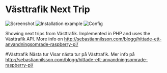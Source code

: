 # Västtrafik Next Trip

![Screenshot](https://sebastiannilsson.com/wp-content/uploads/2012/06/v%C3%A4sttrafik-widget-2-150x150.png)
![Installation example](https://sebastiannilsson.com/wp-content/uploads/2012/06/raspberry-pi-bussmonitor-5-150x150.jpg)
![Config](https://sebastiannilsson.com/wp-content/uploads/2012/06/v%C3%A4sttrafik-widget-1-150x150.png)

Showing next trips from Västtrafik. Implemented in PHP and uses the Västtrafik API. More info on http://sebastiannilsson.com/blogg/hittade-ett-anvandningsomrade-raspberry-pi/

#Västtrafik Nästa tur
Visar nästa tur på Västtrafik. Mer info på http://sebastiannilsson.com/blogg/hittade-ett-anvandningsomrade-raspberry-pi/
